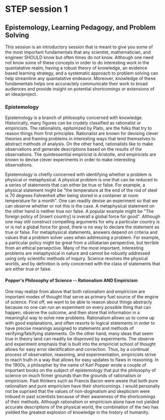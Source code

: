# STEP session 1
## Epistemology, Learning Pedagogy, and Problem Solving
This session is an introductory session that is meant to give you some of the most important fundamentals that any scientist, mathematician, and engineer SHOULD know but often times do not know. Although one need not know some of these concepts in order to do interesting work in the quantatative realm, having a robust theory of knowledge, an evidence based learning strategy, and a systematic approach to problem solving can help streamline any quantatative endeavor. Moreover, knowledge of these fundamentals helps one accuractely communicate their work to broad audiences and provide insight on potential shortcomings or extensions of an idea/project. 

### Epistemology
Epistemology is a branch of philosophy concerned with knowledge. Historically, many figures can be crudely classified as rationalist or empiricists. The rationalists, epitomized by Plato, are the folks that try to reason things from first principles. Rationalist are known for devising clever theories and framing problems in interesting ways that lend themselves to abstract methods of analysis. On the other hand, rationalists like to make observations and generate descriptions based on the results of the observations. The quintessential empiricist is Aristotle, and empiricists are known to devise clever experiments in order to make interesting observations.

Epistemology is chiefly concerned with identifying whether a problem is physical or metaphysical. A physical problem is one that can be reduced to a series of statements that can either be true or false. For example, a physical statement might be "the temperature at the end of the rod of steel is 70 degrees Fahrenheit after being stored in a container at room temperature for a month". One can readily devise an experiment so that we can observe whether or not this is the case. A metaphysical statement on the other hand is neither true nor false. A popular example might be "The foreign policy of [insert country] is overall a global force for good". Although one may still construct compelling arguments for why a particular country is or is not a global force for good, there is no way to declare the statement as true or false. For metaphysical statements, answers depend on criteria and values that a problem solver uses when addressing a problem. For example, a particular policy might be great from a utiliatarian perspective, but terrible from an ethical persepctive. Many of the most important, interesting problems are metaphysical in nature and cannot be robustly addressed using only scientific methods of inquiry. Science revolves the physical worlds, and by definition is only concerned with the class of statements that are either true or false. 

#### Popper's Philosophy of Science -- Rationalism AND Empiricism
One may realize from above that both rationalism and empiricism are important modes of thought that serve as primary fuel source of the engine of science. First off, we want to be able to reason about things abstracly because no one can run an experiment on every possible thing that can happen, observe the outcome, and then store that information in a meaningful way to solve new problems. Rationalism allows us to come up with good explanations, and often resorts to logical statements in order to have precise meanings assigned to statements and methods of verifying/falsifying statements. On the other hand, many ideas that seem true in theory land can readily be disproved by experiments. The observe and experiment emphasis that is built into the empiricist school of thought allows for easy error identification and correction. Thus, by a continual process of observation, reasoning, and experimentation, empiricists strive to reach truth in a way that allows for easy updates to flaws in reasoning. In the 1900s, a philsopher by the name of Karl Popper wrote a couple of important books on the subject of epistemology that put the philosophy of science on much firmer grounds than the grounds of rationalism or empiricism. Past thinkers such as Francis Bacon were aware that both pure rationalism and pure empiricism have their shortcomings. I would personally not be suprised that the values of non-dogmatism and skepticism were imbued in past scientists because of their awareness of the shortcomings of their methods. Although rationalism or empiricism alone have not yielded accurate descriptions of the physical world, the combination of the two has yielded the greatest explosion of knowledge in the history of humanity. 
